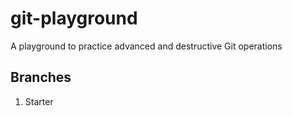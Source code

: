 # git-playground
A playground to practice advanced and destructive Git operations

## Branches

1. Starter
